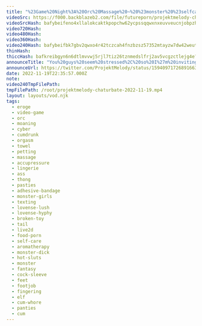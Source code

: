 ```yaml
---
title: "%23Game%20Night%3A%20Orc%20Massage%20~%20%23monster%20%23selfcare%20%23monsterdick%20%23aromatherapy%20%23hotsluts"
videoSrc: https://f000.backblazeb2.com/file/futureporn/projektmelody-chaturbate-2022-11-19.mp4
videoSrcHash: bafybeifeno4xllalokcaktkpopchw62ycpssqqwxnxeuvveucnjobpzh2i?filename=projektmelody-chaturbate-20221119T223557Z-source.mp4
video720Hash: 
video480Hash: 
video360Hash: 
video240Hash: bafybeifbk7gbv2qwxo4r42tczcah4fnzbzsz57352mtayzw7dw42weutfq?filename=projektmelody-chaturbate-20221119T223557Z-240p.mp4
thinHash: 
thiccHash: bafkreibgyn6n6dtlmvvwj5rjl7tiz26tznmedslfrj2av5vcgzctlejg4e?filename=20221119T223557Z-thicc.jpg
announceTitle: "You%20guys%20seem%20stressed%2C%20so%20I%27m%20inviting%20you%20to%20a%20comfy%20spa%20night.%20I%27ll%20be%20playing%20%22Orc%20Massage.%22%20And%20I%20assure%20you%2C%20Swedish%20massages%20got%20nothing%20on%20Orcs.%20I%20mean%2C%20look%20at%20their%20fingers%2C%20they%27re%20like%20individual%20holiday%20hams."
announceUrl: https://twitter.com/ProjektMelody/status/1594097172689166337
date: 2022-11-19T22:35:57.000Z
note: 
video240TmpFilePath: 
tmpFilePath: /root/projektmelody-chaturbate-2022-11-19.mp4
layout: layouts/vod.njk
tags:
  - eroge
  - video-game
  - orc
  - moaning
  - cyber
  - cumdrunk
  - orgasm
  - towel
  - petting
  - massage
  - accupressure
  - lingerie
  - ass
  - thong
  - pasties
  - adhesive-bandage
  - monster-girls
  - texting
  - lovense-lush
  - lovense-hyphy
  - broken-toy
  - tail
  - live2d
  - food-porn
  - self-care
  - aromatherapy
  - monster-dick
  - hot-sluts
  - monster
  - fantasy
  - cock-sleeve
  - feet
  - footjob
  - fingering
  - elf
  - cum-whore
  - panties
  - cum
---
```

